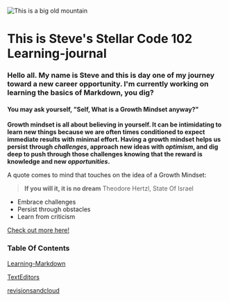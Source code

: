 ![This is a big old mountain](https://encrypted-tbn0.gstatic.com/images?q=tbn%3AANd9GcTU-ccF2pAQkpGHNfsyl8OVCuOrmH4R8fzpETX2JqtqTjRgAlbX&usqp=CAU)

# This is Steve's Stellar Code 102 Learning-journal 

### Hello all. My name is Steve and this is day one of my journey toward a new career opportunity. I'm currently working on learning the basics of Markdown, you dig? 

#### You may ask yourself, "Self, What is a Growth Mindset anyway?" 

**Growth mindset is all about believing in yourself. It can be intimidating to learn new things because we are often times conditioned to expect immediate results with minimal effort. Having a growth mindset helps us persist through _challenges_, approach new ideas with _optimism_, and dig deep to push through those challenges knowing that the reward is knowledge and new _opportunities_.** 

A quote comes to mind that touches on the idea of a Growth Mindset:

>**If you will it, it is no dream**  Theodore Hertzl, State Of Israel

- Embrace challenges
- Persist through obstacles
- Learn from criticism

[Check out more here!](https://github.com/SBALDOCK)

### Table Of Contents

[Learning-Markdown](./Journal/Learning-Markdown.md)

[TextEditors](./Journal/TextEditors.md)

[revisionsandcloud](./Journal/revisionsandcloud.md)
